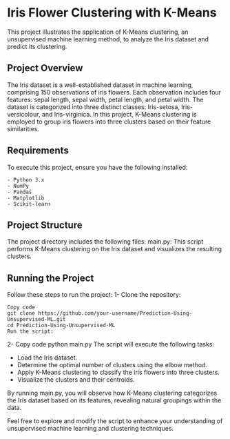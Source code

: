 # Iris Flower Clustering with K-Means

This project illustrates the application of K-Means clustering, an unsupervised machine learning method, to analyze the Iris dataset and predict its clustering.

## Project Overview

The Iris dataset is a well-established dataset in machine learning, comprising 150 observations of iris flowers. Each observation includes four features: sepal length, sepal width, petal length, and petal width. The dataset is categorized into three distinct classes: Iris-setosa, Iris-versicolour, and Iris-virginica.
In this project, K-Means clustering is employed to group iris flowers into three clusters based on their feature similarities.

## Requirements

To execute this project, ensure you have the following installed:

    - Python 3.x
    - NumPy
    - Pandas
    - Matplotlib
    - Scikit-learn

## Project Structure

The project directory includes the following files:
main.py: This script performs K-Means clustering on the Iris dataset and visualizes the resulting clusters.

 ## Running the Project

Follow these steps to run the project:
   1- Clone the repository:
```
Copy code
git clone https://github.com/your-username/Prediction-Using-Unsupervised-ML.git
cd Prediction-Using-Unsupervised-ML
Run the script:
```
   2- Copy code python main.py
The script will execute the following tasks:

   - Load the Iris dataset.
   - Determine the optimal number of clusters using the elbow method.
   - Apply K-Means clustering to classify the iris flowers into three clusters.
   - Visualize the clusters and their centroids.
     
By running main.py, you will observe how K-Means clustering categorizes the Iris dataset based on its features, revealing natural groupings within the data.

Feel free to explore and modify the script to enhance your understanding of unsupervised machine learning and clustering techniques.
